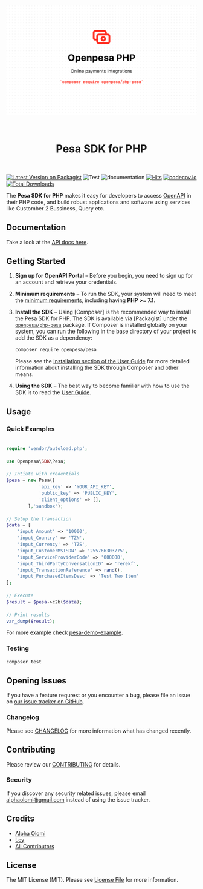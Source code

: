 <p align="center">
<img src="./art/Openpesa_PHP.png"/>
</p>

<br/>
<h1 align="center">Pesa SDK for PHP</h1>
<br/>

[![Latest Version on Packagist](https://img.shields.io/packagist/v/openpesa/pesa.svg?style=flat-square&?include_prereleases)](https://packagist.org/packages/openpesa/pesa)
![Test](https://github.com/openpesa/php-pesa/workflows/Test/badge.svg)
![documentation](https://github.com/openpesa/php-pesa/workflows/documentation/badge.svg)
[![Hits](https://hits.seeyoufarm.com/api/count/incr/badge.svg?url=https%3A%2F%2Fgithub.com%2Fopenpesa%2Fphp-pesa&count_bg=%2379C83D&title_bg=%23555555&icon=codeigniter.svg&icon_color=%23E7E7E7&title=hits&edge_flat=true)](https://hits.seeyoufarm.com)
[![codecov.io](https://img.shields.io/codecov/c/github/openpesa/php-pesa/main?style=flat-square)](https://codecov.io/github/openpesa/php-pesa)
[![Total Downloads](https://img.shields.io/packagist/dt/openpesa/pesa.svg?style=flat-square)](https://packagist.org/packages/openpesa/pesa)

The **Pesa SDK for PHP** makes it easy for developers to access [OpenAPI](https://openapiportal.m-pesa.com/) in their PHP code, and build robust applications and software using services like Customber 2 Bussiness, Query etc.

## Documentation

Take a look at the [API docs here](https://openpesa.github.io/php-pesa/).

## Getting Started

1. **Sign up for OpenAPI Portal** – Before you begin, you need to
   sign up for an account and retrieve your credentials.

1. **Minimum requirements** – To run the SDK, your system will need to meet the
   [minimum requirements](https://openpesa.github.io/php-pesa/guide/installation#system-requirements), including having **PHP >= 7.1**.
    <!-- We highly recommend having it compiled with the cURL extension and cURL
    7.16.2+ compiled with a TLS backend (e.g., NSS or OpenSSL). -->
1. **Install the SDK** – Using [Composer] is the recommended way to install the
   Pesa SDK for PHP. The SDK is available via [Packagist] under the
   [`openpesa/php-pesa`](https://packagist.org/packages/openpesa/pesa) package. If Composer is installed globally on your system, you can run the following in the base directory of your project to add the SDK as a dependency:
    ```sh
    composer require openpesa/pesa
    ```
    Please see the
    [Installation section of the User Guide](https://openpesa.github.io/php-pesa/guide/installation) for more
    detailed information about installing the SDK through Composer and other
    means.
1. **Using the SDK** – The best way to become familiar with how to use the SDK
   is to read the [User Guide](https://openpesa.github.io/php-pesa/guide/quick_guide).

    <!-- The [Getting Started Guide](#) will help you become familiar with
    the basic concepts. -->

## Usage

### Quick Examples

```php

require 'vendor/autoload.php';

use Openpesa\SDK\Pesa;

// Intiate with credentials
$pesa = new Pesa([
            'api_key' => 'YOUR_API_KEY',
            'public_key' => 'PUBLIC_KEY',
            'client_options' => [],
        ],'sandbox');

// Setup the transaction
$data = [
    'input_Amount' => '10000',
    'input_Country' => 'TZN',
    'input_Currency' => 'TZS',
    'input_CustomerMSISDN' => '255766303775',
    'input_ServiceProviderCode' => '000000',
    'input_ThirdPartyConversationID' => 'rerekf',
    'input_TransactionReference' => rand(),
    'input_PurchasedItemsDesc' => 'Test Two Item'
];

// Execute
$result = $pesa->c2b($data);

// Print results
var_dump($result);

```

For more example check [pesa-demo-example](https://github.com/openpesa/php-pesa/tree/develop/examples).

### Testing

```bash
composer test
```

## Opening Issues

If you have a feature requrest or you encounter a bug, please file an issue on [our issue tracker on GitHub](https://github.com/openpesa/php-pesa/issues).

### Changelog

Please see [CHANGELOG](CHANGELOG.md) for more information what has changed recently.

## Contributing

Please review our [CONTRIBUTING](CONTRIBUTING.md) for details.

### Security

If you discover any security related issues, please email [alphaolomi@gmail.com](mailto:alphaolomi@gmail.com) instead of using the issue tracker.

## Credits

-   [Alpha Olomi](https://github.com/openpesa)
-   [Ley](https://github.com/leyluj)
-   [All Contributors](../../contributors)

## License

The MIT License (MIT). Please see [License File](LICENSE.md) for more information.

